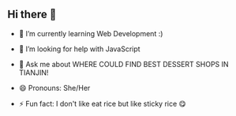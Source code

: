 ## Hi there 👋




- 🌱 I’m currently learning Web Development :)
- 🤔 I’m looking for help with JavaScript
- 💬 Ask me about WHERE COULD FIND BEST DESSERT SHOPS IN TIANJIN!
  
- 😄 Pronouns: She/Her
- ⚡ Fun fact: I don't like eat rice but like sticky rice 😋
